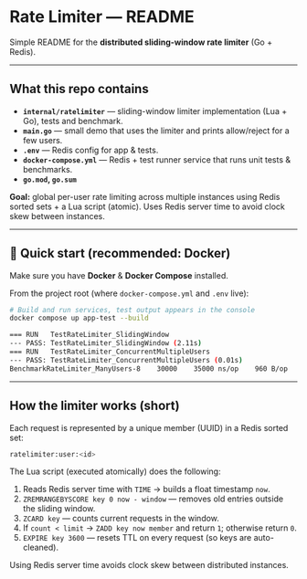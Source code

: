 # Rate Limiter — README

Simple README for the **distributed sliding-window rate limiter** (Go + Redis).

---

## What this repo contains

- **`internal/ratelimiter`** — sliding-window limiter implementation (Lua + Go), tests and benchmark.
- **`main.go`** — small demo that uses the limiter and prints allow/reject for a few users.
- **`.env`** — Redis config for app & tests.
- **`docker-compose.yml`** — Redis + test runner service that runs unit tests & benchmarks.
- **`go.mod`, `go.sum`**

**Goal:** global per-user rate limiting across multiple instances using Redis sorted sets + a Lua script (atomic).
Uses Redis server time to avoid clock skew between instances.

---

## 🚀 Quick start (recommended: Docker)

Make sure you have **Docker** & **Docker Compose** installed.

From the project root (where `docker-compose.yml` and `.env` live):

```bash
# Build and run services, test output appears in the console
docker compose up app-test --build

=== RUN   TestRateLimiter_SlidingWindow
--- PASS: TestRateLimiter_SlidingWindow (2.11s)
=== RUN   TestRateLimiter_ConcurrentMultipleUsers
--- PASS: TestRateLimiter_ConcurrentMultipleUsers (0.01s)
BenchmarkRateLimiter_ManyUsers-8    30000    35000 ns/op    960 B/op    29 allocs/op
```

---

## How the limiter works (short)

Each request is represented by a unique member (UUID) in a Redis sorted set:
```bash
ratelimiter:user:<id>
```
The Lua script (executed atomically) does the following:

1. Reads Redis server time with `TIME` → builds a float timestamp `now`.
2. `ZREMRANGEBYSCORE key 0 now - window` — removes old entries outside the sliding window.
3. `ZCARD key` — counts current requests in the window.
4. If `count < limit` → `ZADD key now member` and return `1`; otherwise return `0`.
5. `EXPIRE key 3600` — resets TTL on every request (so keys are auto-cleaned).

Using Redis server time avoids clock skew between distributed instances.
